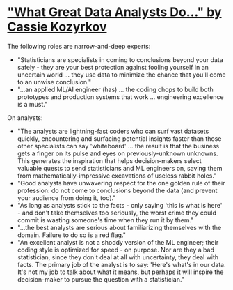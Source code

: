 # ["What Great Data Analysts Do…" by Cassie Kozyrkov](https://hbr.org/2018/12/what-great-data-analysts-do-and-why-every-organization-needs-them)

The following roles are narrow-and-deep experts:
- "Statisticians are specialists in coming to conclusions beyond your data safely - they are your best protection against fooling yourself in an uncertain world … they use data to minimize the chance that you'll come to an unwise conclusion."
- "…an applied ML/AI engineer (has) … the coding chops to build both prototypes and production systems that work … engineering excellence is a must."

On analysts:
- "The analysts are lightning-fast coders who can surf vast datasets quickly, encountering and surfacing potential insights faster than those other specialists can say 'whiteboard' … the result is that the business gets a finger on its pulse and eyes on previously-unknown unknowns. This generates the inspiration that helps decision-makers select valuable quests to send statisticians and ML engineers on, saving them from mathematically-impressive excavations of useless rabbit holes."
- "Good analysts have unwavering respect for the one golden rule of their profession: do not come to conclusions beyond the data (and prevent your audience from doing it, too)."
- "As long as analysts stick to the facts - only saying 'this is what is here' - and don't take themselves too seriously, the worst crime they could commit is wasting someone's time when they run it by them."
- "…the best analysts are serious about familiarizing themselves with the domain. Failure to do so is a red flag."
- "An excellent analyst is not a shoddy version of the ML engineer; their coding style is optimized for speed - on purpose. Nor are they a bad statistician, since they don't deal at all with uncertainty, they deal with facts. The primary job of the analyst is to say: 'Here's what's in our data. It's not my job to talk about what it means, but perhaps it will inspire the decision-maker to pursue the question with a statistician."
